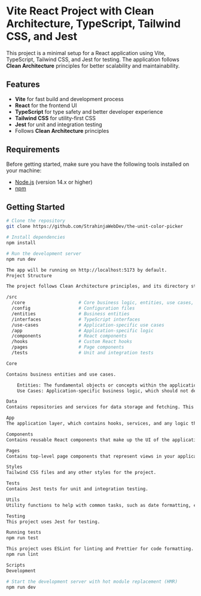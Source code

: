 # Vite React Project with Clean Architecture, TypeScript, Tailwind CSS, and Jest

This project is a minimal setup for a React application using Vite, TypeScript, Tailwind CSS, and Jest for testing. The
application follows **Clean Architecture** principles for better scalability and maintainability.

## Features

- **Vite** for fast build and development process
- **React** for the frontend UI
- **TypeScript** for type safety and better developer experience
- **Tailwind CSS** for utility-first CSS
- **Jest** for unit and integration testing
- Follows **Clean Architecture** principles

## Requirements

Before getting started, make sure you have the following tools installed on your machine:

- [Node.js](https://nodejs.org/) (version 14.x or higher)
- [npm](https://npmjs.com/)

## Getting Started

```bash
# Clone the repository
git clone https://github.com/StrahinjaWebDev/the-unit-color-picker

# Install dependencies
npm install

# Run the development server
npm run dev

The app will be running on http://localhost:5173 by default.
Project Structure

The project follows Clean Architecture principles, and its directory structure is organized as follows:

/src
  /core                    # Core business logic, entities, use cases, etc.
  /config                  # Configuration files
  /entities                # Business entities
  /interfaces              # TypeScript interfaces
  /use-cases               # Application-specific use cases
  /app                     # Application-specific logic
  /components              # React components
  /hooks                   # Custom React hooks
  /pages                   # Page components
  /tests                   # Unit and integration tests

Core

Contains business entities and use cases.

    Entities: The fundamental objects or concepts within the application domain.
    Use Cases: Application-specific business logic, which should not depend on UI or infrastructure.

Data
Contains repositories and services for data storage and fetching. This includes interacting with APIs, local storage, and any other external services.

App
The application layer, which contains hooks, services, and any logic that ties together the business layer and the UI layer.

Components
Contains reusable React components that make up the UI of the application.

Pages
Contains top-level page components that represent views in your application.

Styles
Tailwind CSS files and any other styles for the project.

Tests
Contains Jest tests for unit and integration testing.

Utils
Utility functions to help with common tasks, such as date formatting, etc.

Testing
This project uses Jest for testing.

Running tests
npm run test

This project uses ESLint for linting and Prettier for code formatting. To ensure your code is properly formatted and follows best practices, you can run the following command:
npm run lint

Scripts
Development

# Start the development server with hot module replacement (HMR)
npm run dev
